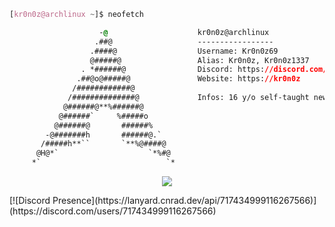 <!-- 

	~> Kaneki Web, if you are seeing this, I follow you.

-->

```css
[kr0n0z@archlinux ~]$ neofetch

                    -@                    kr0n0z@archlinux
                   .##@                   -----------------
                  .####@                  Username: Kr0n0z69
                  @#####@                 Alias: Kr0n0z, Kr0n0z1337
                . *######@                Discord: https://discord.com/users/717434999116267566
               .##@o@#####@               Website: https://kr0n0z
              /############@            
             /##############@             Infos: 16 y/o self-taught newbie dev and Car Enthusiast!
            @######@**%######@            
           @######`     %#####o           
          @######@       ######%          
        -@#######h       ######@.`        
       /#####h**``       `**%@####@       
      @H@*`                    `*%#@    
     *`                            `*     

```

<p align="center">
	<img src="https://lanyard.cnrad.dev/api/717434999116267566(https://discord.com/users/717434999116267566)"/>
<!-- 	<br>
	<img src="https://github-readme-streak-stats.herokuapp.com/?user=KanekiWeb&theme=dark&hide_border=true">
	<br>
	<img src="https://github-readme-stats.vercel.app/api?username=KanekiWeb&include_all_commits=true&show_icons=true&hide_border=true&hide_title=true&count_private=true&theme=dark">
	<br>
	<img src="https://github-readme-stats.vercel.app/api/top-langs/?username=KanekiWeb&layout=compact&count_private=true&langs_count=8&hide_border=true&theme=dark"> -->
</p>
[![Discord Presence](https://lanyard.cnrad.dev/api/717434999116267566)](https://discord.com/users/717434999116267566)				
